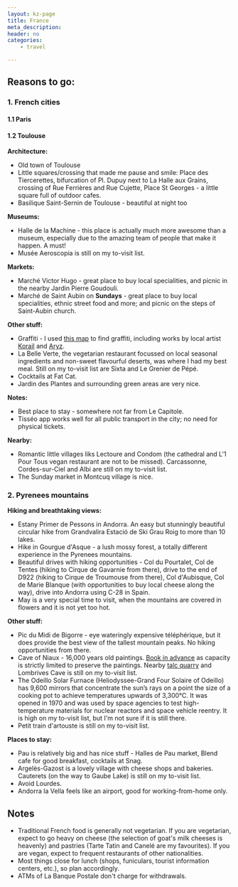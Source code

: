 ```yaml
---
layout: kz-page
title: France
meta_description: 
header: no
categories:
    - travel

---
```


## Reasons to go:

### 1. French cities

#### 1.1 Paris

#### 1.2 Toulouse

**Architecture:** 
* Old town of Toulouse
* Little squares/crossing that made me pause and smile: Place des Tiercerettes, bifurcation of Pl. Dupuy next to La Halle aux Grains, crossing of Rue Ferrières and Rue Cujette, Place St Georges - a little square full of outdoor cafes.
* Basilique Saint-Sernin de Toulouse - beautiful at night too

**Museums:**
* Halle de la Machine - this place is actually much more awesome than a museum, especially due to the amazing team of people that make it happen. A must!
* Musée Aeroscopia is still on my to-visit list.

**Markets:**
* Marché Victor Hugo - great place to buy local specialities, and picnic in the nearby Jardin Pierre Goudouli.
* Marché de Saint Aubin on **Sundays** - great place to buy local specialities, ethnic street food and more; and picnic on the steps of Saint-Aubin church.

**Other stuff:**
* Graffiti - I used [this map](https://vagabundler.com/france/streetart-map-toulouse/) to find graffiti, including works by local artist [Korail](https://korail.one/outside/) and [Aryz](https://www.aryz.es/outdoor).
* La Belle Verte, the vegetarian restaurant focussed on local seasonal ingredients and non-sweet flavourful deserts, was where I had my best meal. Still on my to-visit list are Sixta and Le Grenier de Pépé.
* Cocktails at Fat Cat. 
* Jardin des Plantes and surrounding green areas are very nice.

**Notes:**
* Best place to stay - somewhere not far from Le Capitole.
* Tisséo app works well for all public transport in the city; no need for physical tickets.

**Nearby:**
* Romantic little villages liks Lectoure and Condom (the cathedral and L'1 Pour Tous vegan restaurant are not to be missed). Carcassonne, Cordes-sur-Ciel and Albi are still on my to-visit list.
* The Sunday market in Montcuq village is nice. 


### <a name="pyrenees"></a> 2. Pyrenees mountains

**Hiking and breathtaking views:** 
* Estany Primer de Pessons in Andorra. An easy but stunningly beautiful circular hike from Grandvalira Estació de Ski Grau Roig to more than 10 lakes.
* Hike in Gourgue d'Asque - a lush mossy forest, a totally different experience in the Pyrenees mountains.
* Beautiful drives with hiking opportunities - Col du Pourtalet, Col de Tentes (hiking to Cirque de Gavarnie from there), drive to the end of D922 (hiking to Cirque de Troumouse from there), Col d'Aubisque, Col de Marie Blanque (with opportunities to buy local cheese along the way), drive into Andorra using C-28 in Spain.
* May is a very special time to visit, when the mountains are covered in flowers and it is not yet too hot.

**Other stuff:**
* Pic du Midi de Bigorre - eye wateringly expensive téléphérique, but it does provide the best view of the tallest mountain peaks. No hiking opportunities from there. 
* Cave of Niaux - 16,000 years old paintings. [Book in advance](https://sites-touristiques-ariege.oxygeno.fr/?categorie=GN) as capacity is strictly limited to preserve the paintings. Nearby [talc quarry]( https://www.ariege.com/en/discover-ariege/geology/trimouns-talc-quarry) and Lombrives Cave is still on my to-visit list.
* The Odeillo Solar Furnace (Heliodyssee-Grand Four Solaire of Odeillo) has 9,600 mirrors that concentrate the sun’s rays on a point the size of a cooking pot to achieve temperatures upwards of 3,300&#x2103;. It was opened in 1970 and was used by space agencies to test high-temperature materials for nuclear reactors and space vehicle reentry. It is high on my to-visit list, but I'm not sure if it is still there.
* Petit train d'artouste is still on my to-visit list.

**Places to stay:**
* Pau is relatively big and has nice stuff - Halles de Pau market, Blend cafe for good breakfast, cocktails at Snag.
* Argelès-Gazost is a lovely village with cheese shops and bakeries. Cauterets (on the way to Gaube Lake) is still on my to-visit list.
* Avoid Lourdes. 
* Andorra la Vella feels like an airport, good for working-from-home only.



## Notes

* Traditional French food is generally not vegetarian. If you are vegetarian, expect to go heavy on cheese (the selection of goat's milk cheeses is heavenly) and pastries (Tarte Tatin and Canelé are my favourites). If you are vegan, expect to frequent restaurants of other nationalities.
* Most things close for lunch (shops, funiculars, tourist information centers, etc.), so plan accordingly.
* ATMs of La Banque Postale don't charge for withdrawals.
